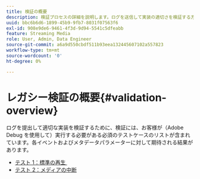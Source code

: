 ```yaml
---
title: 検証の概要
description: 検証プロセスの詳細を説明します。ログを送信して実装の適切さを検証する方法を説明します。
uuid: bbc6b6d6-1899-45b9-9fb7-8031f07563f6
exl-id: 908e9de6-9461-4f3d-9d94-5541c5dfeabb
feature: Streaming Media
role: User, Admin, Data Engineer
source-git-commit: a6a9d550cbdf511b93eea132445607102a557823
workflow-type: tm+mt
source-wordcount: '0'
ht-degree: 0%

---
```


# レガシー検証の概要{#validation-overview}

ログを提出して適切な実装を検証するために、検証には、お客様が（Adobe Debug を使用して）実行する必要がある必須のテストケースのリストが含まれています。各イベントおよびメタデータパラメーターに対して期待される結果があります。

* [テスト 1：標準の再生 &#x200B;](test1-standard-playback.md)
* [テスト 2：メディアの中断 &#x200B;](test2-media-interrupt.md)
